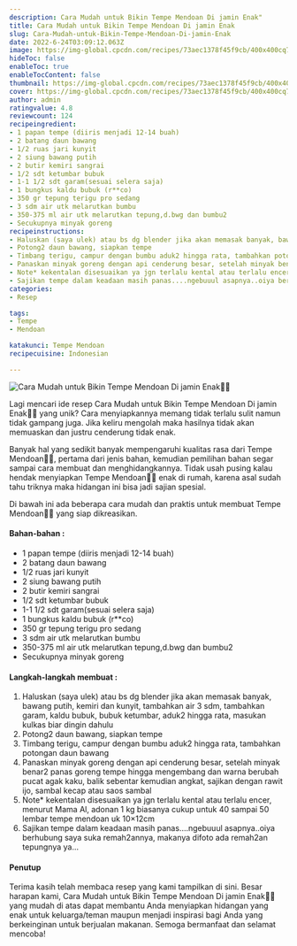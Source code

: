 ```yaml
---
description: Cara Mudah untuk Bikin Tempe Mendoan Di jamin Enak"
title: Cara Mudah untuk Bikin Tempe Mendoan Di jamin Enak
slug: Cara-Mudah-untuk-Bikin-Tempe-Mendoan-Di-jamin-Enak
date: 2022-6-24T03:09:12.063Z
image: https://img-global.cpcdn.com/recipes/73aec1378f45f9cb/400x400cq70/photo.jpg
hideToc: false
enableToc: true
enableTocContent: false
thumbnail: https://img-global.cpcdn.com/recipes/73aec1378f45f9cb/400x400cq70/photo.jpg
cover: https://img-global.cpcdn.com/recipes/73aec1378f45f9cb/400x400cq70/photo.jpg
author: admin
ratingvalue: 4.8
reviewcount: 124
recipeingredient:
- 1 papan tempe (diiris menjadi 12-14 buah)
- 2 batang daun bawang
- 1/2 ruas jari kunyit
- 2 siung bawang putih
- 2 butir kemiri sangrai
- 1/2 sdt ketumbar bubuk
- 1-1 1/2 sdt garam(sesuai selera saja)
- 1 bungkus kaldu bubuk (r**co)
- 350 gr tepung terigu pro sedang
- 3 sdm air utk melarutkan bumbu
- 350-375 ml air utk melarutkan tepung,d.bwg dan bumbu2
- Secukupnya minyak goreng
recipeinstructions:
- Haluskan (saya ulek) atau bs dg blender jika akan memasak banyak, bawang putih, kemiri dan kunyit, tambahkan air 3 sdm, tambahkan garam, kaldu bubuk, bubuk ketumbar, aduk2 hingga rata, masukan kulkas biar dingin dahulu
- Potong2 daun bawang, siapkan tempe
- Timbang terigu, campur dengan bumbu aduk2 hingga rata, tambahkan potongan daun bawang
- Panaskan minyak goreng dengan api cenderung besar, setelah minyak benar2 panas goreng tempe hingga mengembang dan warna berubah pucat agak kaku, balik sebentar kemudian angkat, sajikan dengan rawit ijo, sambal kecap atau saos sambal
- Note* kekentalan disesuaikan ya jgn terlalu kental atau terlalu encer, menurut Mama Al, adonan 1 kg biasanya cukup untuk 40 sampai 50 lembar tempe mendoan uk 10×12cm
- Sajikan tempe dalam keadaan masih panas....ngebuuul asapnya..oiya berhubung saya suka remah2annya, makanya difoto ada remah2an tepungnya ya...
categories:
- Resep

tags:
- Tempe
- Mendoan

katakunci: Tempe Mendoan
recipecuisine: Indonesian

---
```


![Cara Mudah untuk Bikin Tempe Mendoan Di jamin Enak👩‍🍳](https://img-global.cpcdn.com/recipes/73aec1378f45f9cb/400x400cq70/photo.jpg)

Lagi mencari ide resep Cara Mudah untuk Bikin Tempe Mendoan Di jamin Enak👩‍🍳 yang unik? Cara menyiapkannya memang tidak terlalu sulit namun tidak gampang juga. Jika keliru mengolah maka hasilnya tidak akan memuaskan dan justru cenderung tidak enak.

Banyak hal yang sedikit banyak mempengaruhi kualitas rasa dari Tempe Mendoan👩‍🍳, pertama dari jenis bahan, kemudian pemilihan bahan segar sampai cara membuat dan menghidangkannya. Tidak usah pusing kalau hendak menyiapkan Tempe Mendoan👩‍🍳 enak di rumah, karena asal sudah tahu triknya maka hidangan ini bisa jadi sajian spesial.

Di bawah ini ada beberapa cara mudah dan praktis untuk membuat Tempe Mendoan👩‍🍳 yang siap dikreasikan.

<!--inarticleads1-->

#### Bahan-bahan :

- 1 papan tempe (diiris menjadi 12-14 buah)
- 2 batang daun bawang
- 1/2 ruas jari kunyit
- 2 siung bawang putih
- 2 butir kemiri sangrai
- 1/2 sdt ketumbar bubuk
- 1-1 1/2 sdt garam(sesuai selera saja)
- 1 bungkus kaldu bubuk (r**co)
- 350 gr tepung terigu pro sedang
- 3 sdm air utk melarutkan bumbu
- 350-375 ml air utk melarutkan tepung,d.bwg dan bumbu2
- Secukupnya minyak goreng

<!--inarticleads2-->

#### Langkah-langkah membuat :

1. Haluskan (saya ulek) atau bs dg blender jika akan memasak banyak, bawang putih, kemiri dan kunyit, tambahkan air 3 sdm, tambahkan garam, kaldu bubuk, bubuk ketumbar, aduk2 hingga rata, masukan kulkas biar dingin dahulu
1. Potong2 daun bawang, siapkan tempe
1. Timbang terigu, campur dengan bumbu aduk2 hingga rata, tambahkan potongan daun bawang
1. Panaskan minyak goreng dengan api cenderung besar, setelah minyak benar2 panas goreng tempe hingga mengembang dan warna berubah pucat agak kaku, balik sebentar kemudian angkat, sajikan dengan rawit ijo, sambal kecap atau saos sambal
1. Note* kekentalan disesuaikan ya jgn terlalu kental atau terlalu encer, menurut Mama Al, adonan 1 kg biasanya cukup untuk 40 sampai 50 lembar tempe mendoan uk 10×12cm
1. Sajikan tempe dalam keadaan masih panas....ngebuuul asapnya..oiya berhubung saya suka remah2annya, makanya difoto ada remah2an tepungnya ya...

#### Penutup

Terima kasih telah membaca resep yang kami tampilkan di sini. Besar harapan kami, Cara Mudah untuk Bikin Tempe Mendoan Di jamin Enak👩‍🍳 yang mudah di atas dapat membantu Anda menyiapkan hidangan yang enak untuk keluarga/teman maupun menjadi inspirasi bagi Anda yang berkeinginan untuk berjualan makanan. Semoga bermanfaat dan selamat mencoba!